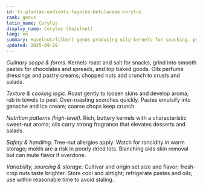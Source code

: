 ```yaml
---
id: tx:plantae:eudicots:fagales:betulaceae:corylus
rank: genus
latin_name: Corylus
display_name: Corylus (hazelnut)
lang: en
summary: Hazelnut/filbert genus producing oily kernels for snacking, pralines, gianduja, nut butters, and fragrant pressed oils; sold raw, roasted, blanched, and as pastes.
updated: 2025-09-29
---
```


_Culinary scope & forms._ Kernels roast and salt for snacks, grind into smooth pastes for chocolates and spreads, and top baked goods. Oils perfume dressings and pastry creams; chopped nuts add crunch to crusts and salads.

_Texture & cooking logic._ Roast gently to loosen skins and develop aroma; rub in towels to peel. Over-roasting scorches quickly. Pastes emulsify into ganache and ice cream; coarse chops keep crunch.

_Nutrition patterns (high-level)._ Rich, buttery kernels with a characteristic sweet-nut aroma; oils carry strong fragrance that elevates desserts and salads.

_Safety & handling._ Tree-nut allergies apply. Watch for rancidity in warm storage; molds are a risk in poorly dried lots. Blanching aids skin removal but can mute flavor if overdone.

_Variability, sourcing & storage._ Cultivar and origin set size and flavor; fresh-crop nuts taste brighter. Store cool and airtight; refrigerate pastes and oils; use within reasonable time to avoid staling.
